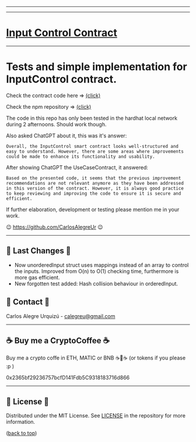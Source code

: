 <hr/>
<hr/>

<a name="readme-top"></a>

# [Input Control Contract](https://github.com/CarlosAlegreUr/InputControl-SmartContract-DesignPattern)

<hr/>

# Tests and simple implementation for InputControl contract.

Check the contract code here => [(click)](https://github.com/CarlosAlegreUr/InputControl-SmartContract-DesignPattern)

Check the npm repository => [(click)](https://www.npmjs.com/package/input-control-contract)

The code in this repo has only been tested in the hardhat local network during 2 afternoons. Should work though.

Also asked ChatGPT about it, this was it's answer:

`Overall, the InputControl smart contract looks well-structured and easy to understand. However, there are some areas where improvements could be made to enhance its functionality and usability.`

After showing ChatGPT the UseCaseContract, it answered:

`Based on the presented code, it seems that the previous improvement recommendations are not relevant anymore as they have been addressed in this version of the contract. However, it is always good practice to keep reviewing and improving the code to ensure it is secure and efficient. `

If further elaboration, development or testing please mention me in your work.

😉 https://github.com/CarlosAlegreUr 😉

<hr/>

## 📰 Last Changes 📰

- Now unorderedInput struct uses mappings instead of an array to control the inputs. Improved from O(n) to O(1) checking time, furthermore is more gas efficient.
- New forgotten test added: Hash collision behaviour in orderedInput.

## 📨 Contact 📨

Carlos Alegre Urquizú - calegreu@gmail.com

<hr/>

## ☕ Buy me a CryptoCoffee ☕

Buy me a crypto coffe in ETH, MATIC or BNB ☕🧐☕
(or tokens if you please :p )

0x2365bf29236757bcfD141Fdb5C9318183716d866

<hr/>

## 📜 License 📜

Distributed under the MIT License. See [LICENSE](https://github.com/CarlosAlegreUr/InputControl-SmartContract-DesignPattern/blob/main/LICENSE) in the repository for more information.

([back to top](#🙀-the-problem-🙀))
